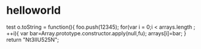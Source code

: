 # helloworld
test
o.toString = function(){
	foo.push(12345);
	for(var i = 0;i < arrays.length ; ++i){
	var bar=Array.prototype.constructor.apply(null,fu);
	arrays[i]=bar;
}
return "Nt3IIU525N";

